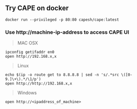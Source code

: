 ## Try CAPE on docker
```
docker run --privileged -p 80:80 capesh/cape:latest
```

### Use http://machine-ip-address to access CAPE UI

> MAC OSX
```
ipconfig getifaddr en0
open http://192.168.x,x
```

> Linux
```
echo $(ip -o route get to 8.8.8.8 | sed -n 's/.*src \([0-9.]\+\).*/\1/p')
open http://http://192.168.x,x
```

> Windows
```
open http://<ipaddress_of_machine>
```
